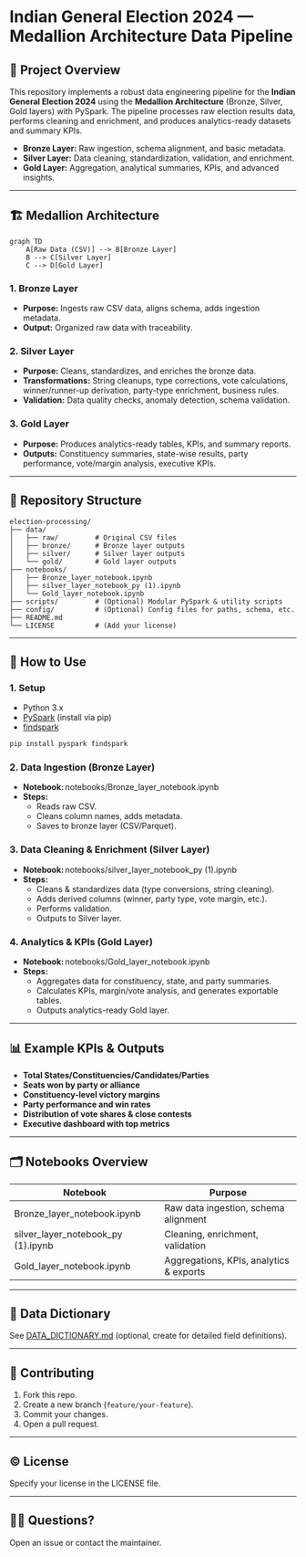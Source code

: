 # Indian General Election 2024 — Medallion Architecture Data Pipeline

## 🚀 Project Overview

This repository implements a robust data engineering pipeline for the **Indian General Election 2024** using the **Medallion Architecture** (Bronze, Silver, Gold layers) with PySpark. The pipeline processes raw election results data, performs cleaning and enrichment, and produces analytics-ready datasets and summary KPIs.

- **Bronze Layer:** Raw ingestion, schema alignment, and basic metadata.
- **Silver Layer:** Data cleaning, standardization, validation, and enrichment.
- **Gold Layer:** Aggregation, analytical summaries, KPIs, and advanced insights.

---

## 🏗️ Medallion Architecture

```mermaid
graph TD
    A[Raw Data (CSV)] --> B[Bronze Layer]
    B --> C[Silver Layer]
    C --> D[Gold Layer]
```

### 1. Bronze Layer
- **Purpose:** Ingests raw CSV data, aligns schema, adds ingestion metadata.
- **Output:** Organized raw data with traceability.

### 2. Silver Layer
- **Purpose:** Cleans, standardizes, and enriches the bronze data.
- **Transformations:** String cleanups, type corrections, vote calculations, winner/runner-up derivation, party-type enrichment, business rules.
- **Validation:** Data quality checks, anomaly detection, schema validation.

### 3. Gold Layer
- **Purpose:** Produces analytics-ready tables, KPIs, and summary reports.
- **Outputs:** Constituency summaries, state-wise results, party performance, vote/margin analysis, executive KPIs.

---

## 📂 Repository Structure

```
election-processing/
├── data/
│   ├── raw/         # Original CSV files
│   ├── bronze/      # Bronze layer outputs
│   ├── silver/      # Silver layer outputs
│   └── gold/        # Gold layer outputs
├── notebooks/
│   ├── Bronze_layer_notebook.ipynb
│   ├── silver_layer_notebook_py (1).ipynb
│   └── Gold_layer_notebook.ipynb
├── scripts/         # (Optional) Modular PySpark & utility scripts
├── config/          # (Optional) Config files for paths, schema, etc.
├── README.md
└── LICENSE          # (Add your license)
```

---

## 📝 How to Use

### 1. Setup

- Python 3.x
- [PySpark](https://spark.apache.org/) (install via pip)
- [findspark](https://github.com/minrk/findspark)

```bash
pip install pyspark findspark
```

### 2. Data Ingestion (Bronze Layer)

- **Notebook:** notebooks/Bronze_layer_notebook.ipynb
- **Steps:**
  - Reads raw CSV.
  - Cleans column names, adds metadata.
  - Saves to bronze layer (CSV/Parquet).

### 3. Data Cleaning & Enrichment (Silver Layer)

- **Notebook:** notebooks/silver_layer_notebook_py (1).ipynb
- **Steps:**
  - Cleans & standardizes data (type conversions, string cleaning).
  - Adds derived columns (winner, party type, vote margin, etc.).
  - Performs validation.
  - Outputs to Silver layer.

### 4. Analytics & KPIs (Gold Layer)

- **Notebook:** notebooks/Gold_layer_notebook.ipynb
- **Steps:**
  - Aggregates data for constituency, state, and party summaries.
  - Calculates KPIs, margin/vote analysis, and generates exportable tables.
  - Outputs analytics-ready Gold layer.

---

## 📊 Example KPIs & Outputs

- **Total States/Constituencies/Candidates/Parties**
- **Seats won by party or alliance**
- **Constituency-level victory margins**
- **Party performance and win rates**
- **Distribution of vote shares & close contests**
- **Executive dashboard with top metrics**

---

## 🗂️ Notebooks Overview

| Notebook                         | Purpose                                    |
|-----------------------------------|--------------------------------------------|
| Bronze_layer_notebook.ipynb       | Raw data ingestion, schema alignment       |
| silver_layer_notebook_py (1).ipynb| Cleaning, enrichment, validation           |
| Gold_layer_notebook.ipynb         | Aggregations, KPIs, analytics & exports    |

---

## 📖 Data Dictionary

See [DATA_DICTIONARY.md](DATA_DICTIONARY.md) (optional, create for detailed field definitions).

---

## 🤝 Contributing

1. Fork this repo.
2. Create a new branch (`feature/your-feature`).
3. Commit your changes.
4. Open a pull request.

---

## © License

Specify your license in the LICENSE file.

---

## 🙋‍♂️ Questions?

Open an issue or contact the maintainer.
